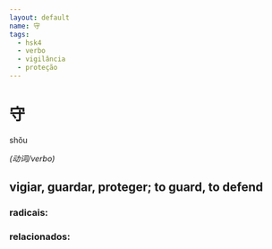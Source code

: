 ```yaml
--- 
layout: default
name: 守 
tags: 
  - hsk4
  - verbo
  - vigilância
  - proteção
--- 
```

# 守 
shǒu  
 
*(动词/verbo)*  
## vigiar, guardar, proteger; to guard, to defend 
### radicais: 
### relacionados: 
